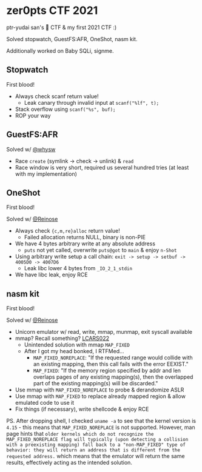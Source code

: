 # zer0pts CTF 2021

ptr-yudai san's 🤸 CTF & my first 2021 CTF :)

Solved stopwatch, GuestFS:AFR, OneShot, nasm kit.

Additionally worked on Baby SQLi, signme.


## Stopwatch

First blood!

- Always check scanf return value!
  - Leak canary through invalid input at `scanf("%lf", t);`
- Stack overflow using `scanf("%s", buf);`
- ROP your way


## GuestFS:AFR

Solved w/ [@whysw]

- Race `create` (symlink -> check -> unlink) & `read`
- Race window is very short, required us several hundred tries (at least with my implementation)


## OneShot

First blood!

Solved w/ [@Reinose]

- Always check `{c,m,re}alloc` return value!
  - Failed allocation returns NULL, binary is non-PIE
- We have 4 bytes arbitrary write at any absolute address
  - `puts` not yet called, overwrite `puts@got` to `main` & enjoy `n-Shot`
- Using arbitrary write setup a call chain: `exit -> setup -> setbuf -> 4005D0 -> 4007D6`
  - Leak libc lower 4 bytes from `_IO_2_1_stdin`
- We have libc leak, enjoy RCE


## nasm kit

First blood!

Solved w/ [@Reinose]

- Unicorn emulator w/ read, write, mmap, munmap, exit syscall available
- mmap? Recall something? [LCARS022](https://archive.ooo/c/LCARS022/267/)
  - Unintended solution with mmap `MAP_FIXED`
  - After I got my head bonked, I RTFMed...
    - `MAP_FIXED_NOREPLACE`: "If the requested range would collide with an existing mapping, then this call fails with the error EEXIST."
    - `MAP_FIXED`: "If the memory region specified by addr and len overlaps pages of any existing mapping(s), then the overlapped part of the existing mapping(s) will be discarded."
- Use mmap with `MAP_FIXED_NOREPLACE` to probe & derandomize ASLR
- Use mmap with `MAP_FIXED` to replace already mapped region & allow emulated code to use it
- Fix things (if necessary), write shellcode & enjoy RCE

PS. After dropping shell, I checked `uname -a` to see that the kernel version is `4.15` - this means that `MAP_FIXED_NOREPLACE` is not supported. However, man page hints that ```older kernels which do not recognize the MAP_FIXED_NOREPLACE flag will typically (upon detecting a collision with a preexisting mapping) fall back to a "non-MAP_FIXED" type of behavior: they will return an address that is different from the requested address.``` which means that the emulator will return the same results, effectively acting as the intended solution.


[@whysw]: https://twitter.com/whysw_p
[@Reinose]: https://twitter.com/_Reinose_en
